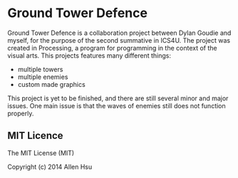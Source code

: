 Ground Tower Defence
=========
Ground Tower Defence is a collaboration project between Dylan Goudie and myself, for the purpose of the second summative in ICS4U. The project was created in Processing, a program for programming in the context of the visual arts. This projects features many different things:

- multiple towers
- multiple enemies
- custom made graphics

This project is yet to be finished, and there are still several minor and major issues. One main issue is that the waves of enemies still does not function properly.

## MIT Licence
The MIT License (MIT)

Copyright (c) 2014 Allen Hsu
